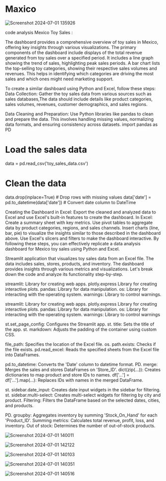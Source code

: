 # Maxico

![Screenshot 2024-07-01 135926](https://github.com/Dassourav07/Maxico/assets/94233240/142ef1d8-4b82-49b6-a274-3b6ac5e48471)


code analysis Mexico Toy Sales :

The dashboard provides a comprehensive overview of toy sales in Mexico, offering key insights through various visualizations. The primary components of the dashboard include displays of the total revenue generated from toy sales over a specified period. It includes a line graph showing the trend of sales, highlighting peak sales periods. A bar chart lists the top-selling toy categories, showing their respective sales volumes and revenues. This helps in identifying which categories are driving the most sales and which ones might need marketing support.


To create a similar dashboard using Python and Excel, follow these steps:
Data Collection: Gather the toy sales data from various sources such as sales databases,The data should include details like product categories, sales volumes, revenues, customer demographics, and sales regions.


Data Cleaning and Preparation: Use Python libraries like pandas to clean and prepare the data. This involves handling missing values, normalizing data formats, and ensuring consistency across datasets.
import pandas as PD
# Load the sales data
data = pd.read_csv('toy_sales_data.csv')
# Clean the data
data.drop(inplace=True)  # Drop rows with missing values
data['date'] = pd.to_datetime(data['date'])  # Convert date column to DateTime

Creating the Dashboard in Excel: Export the cleaned and analyzed data to Excel and use Excel's built-in features to create the dashboard.
In Excel:
Create a summary sheet with key metrics.
Use pivot tables to aggregate data by product categories, regions, and sales channels.
Insert charts (line, bar, pie) to visualize the insights similar to those described in the dashboard above.
Use Excel's slicers and filters to make the dashboard interactive.
By following these steps, you can effectively replicate a data analysis dashboard for Mexico toy sales using Python and Excel.


Streamlit application that visualizes toy sales data from an Excel file. The data includes sales, stores, products, and inventory. The dashboard provides insights through various metrics and visualizations. Let's break down the code and analyze its functionality step-by-step.

streamlit: Library for creating web apps.
plotly.express Library for creating interactive plots.
pandas: Library for data manipulation.
os: Library for interacting with the operating system.
warnings: Library to control warnings.

streamlit: Library for creating web apps.
plotly.express Library for creating interactive plots.
pandas: Library for data manipulation.
os: Library for interacting with the operating system.
warnings: Library to control warnings 

st.set_page_config: Configures the Streamlit app.
st. title: Sets the title of the app.
st. markdown: Adjusts the padding of the container using custom CSS.

file_path: Specifies the location of the Excel file.
os. path.exists: Checks if the file exists.
pd.read_excel: Reads the specified sheets from the Excel file into DataFrames.

pd.to_datetime: Converts the 'Date' column to datetime format.
PD. merge: Merges the sales and stores DataFrames on 'Store_ID'.
dict(zip(...)): Creates dictionaries to map product and store IDs to names.
df['...'] = df['...'].map(...): Replaces IDs with names in the merged DataFrame.

st. sidebar.date_input: Creates date input widgets in the sidebar for filtering.
st. sidebar.multi-select: Creates multi-select widgets for filtering by city and product.
Filtering: Filters the DataFrame based on the selected dates, cities, and products.

PD. groupby: Aggregates inventory by summing 'Stock_On_Hand' for each 'Product_ID'.
Summing metrics: Calculates total revenue, profit, loss, and inventory.
Out of stock: Determines the number of out-of-stock products.


















![Screenshot 2024-07-01 140011](https://github.com/Dassourav07/Maxico/assets/94233240/42aacd68-9a0f-4ea8-994c-3be8fc1f0043)

![Screenshot 2024-07-01 142122](https://github.com/Dassourav07/Maxico/assets/94233240/0e33e4a9-35db-4f26-8d77-d62b9a93a00c)

![Screenshot 2024-07-01 140103](https://github.com/Dassourav07/Maxico/assets/94233240/e5fd2de7-f69c-48d5-bb4a-edf24be0bc2a)

![Screenshot 2024-07-01 140351](https://github.com/Dassourav07/Maxico/assets/94233240/dec1b0eb-3430-4868-b688-4e8e0a086978)

![Screenshot 2024-07-01 140516](https://github.com/Dassourav07/Maxico/assets/94233240/1819cac3-2a80-4fe5-9230-af7d8b359afd)
